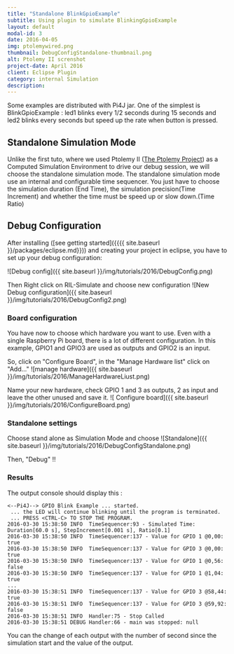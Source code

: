 ```yaml
---
title: "Standalone BlinkGpioExample"
subtitle: Using plugin to simulate BlinkingGpioExample
layout: default
modal-id: 3
date: 2016-04-05
img: ptolemywired.png
thumbnail: DebugConfigStandalone-thumbnail.png
alt: Ptolemy II screnshot
project-date: April 2016
client: Eclipse Plugin
category: internal Simulation
description:
---
```

Some examples are distributed with Pi4J jar.
One of the simplest is BlinkGpioExample : led1 blinks every 1/2 seconds during 15 seconds  and led2 blinks every seconds but speed up the rate when button is pressed.

## Standalone Simulation Mode
Unlike the first tuto, where we used Ptolemy II ([The Ptolemy Project](http://ptolemy.eecs.berkeley.edu/ptolemyII/index.htm)) as a Computed Simulation Environment to drive our debug session, we will choose the standalone simulation mode.
The standalone simulation mode use an internal and configurable time sequencer. You just have to choose the simulation duration (End Time), the simulation precision(Time Increment) and whether the time must be speed up or slow down.(Time Ratio)

## Debug Configuration

After installing ([see getting started]({{{{ site.baseurl }}/packages/eclipse.md}})) and creating your project in eclipse, you have to set up  your debug configuration:

![Debug config]({{ site.baseurl }}/img/tutorials/2016/DebugConfig.png)

Then Right click on RIL-Simulate and choose new configuration
![New Debug configuration]({{ site.baseurl }}/img/tutorials/2016/DebugConfig2.png)

### Board configuration
You have now to choose which hardware you want to use.
Even with a single Raspberry Pi board, there is a lot of different configuration.
In this example, GPIO1 and GPIO3 are used as outputs and GPIO2 is an input.

So, click on "Configure Board", in the "Manage Hardware list" click on "Add..."
![manage hardware]({{ site.baseurl }}/img/tutorials/2016/ManageHardwareLiust.png)

Name your new hardware, check GPIO 1 and 3 as outputs, 2 as input and leave the other unused and save it.
![ Configure board]({{ site.baseurl }}/img/tutorials/2016/ConfigureBoard.png)



### Standalone settings

Choose stand alone as Simulation Mode and choose
![Standalone]({{ site.baseurl }}/img/tutorials/2016/DebugConfigStandalone.png)

Then,  "Debug" !!

### Results
The output console should display this :
```
<--Pi4J--> GPIO Blink Example ... started.
 ... the LED will continue blinking until the program is terminated.
 ... PRESS <CTRL-C> TO STOP THE PROGRAM.
2016-03-30 15:38:50 INFO  TimeSequencer:93 - Simulated Time: Duration[60.0 s], StepIncrement[0.001 s], Ratio[0.1]
2016-03-30 15:38:50 INFO  TimeSequencer:137 - Value for GPIO 1 @0,00: true
2016-03-30 15:38:50 INFO  TimeSequencer:137 - Value for GPIO 3 @0,00: true
2016-03-30 15:38:50 INFO  TimeSequencer:137 - Value for GPIO 1 @0,56: false
2016-03-30 15:38:50 INFO  TimeSequencer:137 - Value for GPIO 1 @1,04: true
...
2016-03-30 15:38:51 INFO  TimeSequencer:137 - Value for GPIO 3 @58,44: true
2016-03-30 15:38:51 INFO  TimeSequencer:137 - Value for GPIO 3 @59,92: false
2016-03-30 15:38:51 INFO  Handler:75 - Stop Called
2016-03-30 15:38:51 DEBUG Handler:66 - main was stopped: null
```

You can the change of each output with the number of second since the simulation start and the value of the output.
